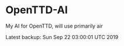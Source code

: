 # OpenTTD-AI
My AI for OpenTTD, will use primarily air

Latest backup: Sun Sep 22 03:00:01 UTC 2019
